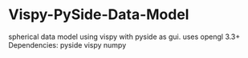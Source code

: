 # Vispy-PySide-Data-Model
spherical data model using vispy with pyside as gui. uses opengl 3.3+
Dependencies:
  pyside
  vispy
  numpy
